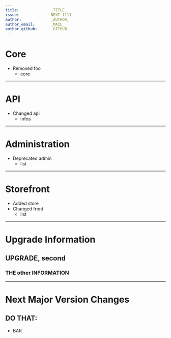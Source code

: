 ```yaml
---
title:              _TITLE_
issue:              NEXT-1111
author:             _AUTHOR_
author_email:       _MAIL_
author_github:      _GITHUB_
---
```

# Core
* Removed foo
  * core
___
# API
* Changed api
  * infos
___
# Administration
* Deprecated admin
  * list
___
# Storefront
* Added store
* Changed front
  * list
___
# Upgrade Information

## UPGRADE, second
### THE other INFORMATION
___
# Next Major Version Changes

## DO THAT:

* BAR
